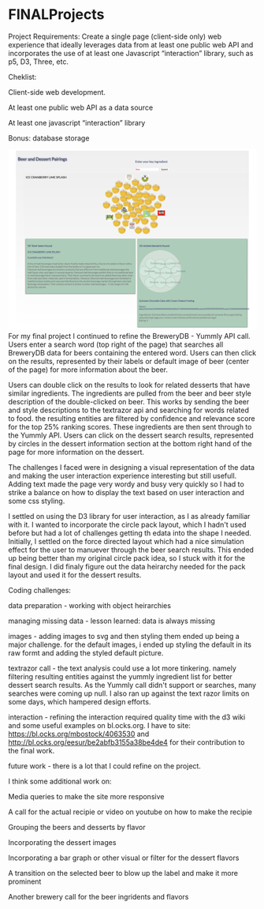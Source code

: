 # FINALProjects
Project Requirements:
Create a single page (client-side only) web experience that ideally leverages data from at least one public web API and incorporates the use of at least one Javascript “interaction” library, such as p5, D3, Three, etc.

Cheklist:

Client-side web development.

At least one public web API as a data source

At least one javascript “interaction” library

Bonus: database storage


![Beer & Dessert Pairings](https://github.com/lanimc/FinalAPIProject/blob/master/screenshot.png)
For my final project I continued to refine the BreweryDB - Yummly API call. 
Users enter a search word (top right of the page) that searches all BreweryDB data for beers containing the entered word.
Users can then click on the results, represented by their labels or default image of beer (center of the page) for more information about the beer.

Users can double click on the results  to look for related desserts that have similar ingredients. The ingredients are pulled from the beer and beer style description of the double-clicked on beer. This works by sending the beer and style descriptions to the textrazor api and searching for words related to food. the resulting entities are filtered by confidence and relevance score for the top 25% ranking scores. These ingredients are then sent through to the Yummly API.
Users can click on the dessert search results, represented by circles in the dessert information section at the bottom right hand of the page for more information on the dessert.


The challenges I faced were in designing a visual representation of the data and making the user interaction experience interesting but still usefull. Adding text made the page very wordy and busy very quickly so I had to strike a balance on how to display the text based on user interaction and some css styling.

I settled on using the D3 library for user interaction, as I as already familiar with it. I wanted to incorporate the circle pack layout, which I hadn't used before but had a lot of challenges getting th edata into the shape I needed. Initially, I settled on the force directed layout which had a nice simulation effect for the user to manuever through the beer search results. This ended up being better than my original circle pack idea, so I stuck with it for the final design. 
I did finaly figure out the data heirarchy needed for the pack layout and used it for the dessert results. 

Coding challenges:

data preparation - working with object heirarchies

managing missing data - lesson learned: data is always missing

images - adding images to svg and then styling them ended up being a major challenge. for the default images, i ended up styling the default in its raw formt and adding the styled default picture. 

textrazor call - the text analysis could use a lot more tinkering. namely filtering resulting entities against the yummly ingredient list for better dessert search results. As the Yummly call didn't support or searches, many searches were coming up null. I also ran up against the text razor limits on some days, which hampered design efforts.

interaction - refining the interaction required quality time with the d3 wiki and some useful examples on bl.ocks.org.
I have to site: https://bl.ocks.org/mbostock/4063530 and http://bl.ocks.org/eesur/be2abfb3155a38be4de4 for their contribution to the final work.

future work - there is a lot that I could refine on the project. 

I think some additional work on: 

Media queries to make the site more responsive

A call for the actual recipie or video on youtube on how to make the recipie 

Grouping the beers and desserts by flavor

Incorporating the dessert images

Incorporating a bar graph or other visual or filter for the dessert flavors

A transition on the selected beer to blow up the label and make it more prominent

Another brewery call for the beer ingridents and flavors



